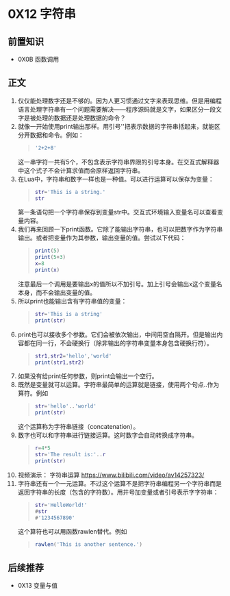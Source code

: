 # 0X12 字符串

## 前置知识

* 0X0B 函数调用

## 正文

1. 仅仅能处理数字还是不够的。因为人更习惯通过文字来表现思维。但是用编程语言处理字符串有一个问题需要解决——程序源码就是文字，如果区分一段文字是被处理的数据还是处理数据的命令？
1. 就像一开始使用print输出那样。用引号''把表示数据的字符串括起来，就能区分开数据和命令。例如：
    >```lua
    >'2+2+8'
    >```
    这一串字符一共有5个，不包含表示字符串界限的引号本身。在交互式解释器中这个式子不会计算求值而会原样返回字符串。
1. 在Lua中，字符串和数字一样也是一种值。可以进行运算可以保存为变量：
    >```lua
    >str='This is a string.'
    >str
    >```
    第一条语句把一个字符串保存到变量str中。交互式环境输入变量名可以查看变量内容。
1. 我们再来回顾一下print函数。它除了能输出字符串，也可以把数字作为字符串输出。或者把变量作为其参数，输出变量的值。尝试以下代码：
    >```lua
    >print(5)
    >print(5+3)
    >x=8
    >print(x)
    >```
    注意最后一个调用是要输出x的值所以不加引号。加上引号会输出x这个变量名本身，而不会输出变量的值。
1. 所以print也能输出含有字符串值的变量：
    >```lua
    >str='This is a string'
    >print(str)
    >```
1. print也可以接收多个参数。它们会被依次输出，中间用空白隔开。但是输出内容都在同一行，不会硬换行（除非输出的字符串变量本身包含硬换行符）。
    >```lua
    >str1,str2='hello','world'
    >print(str1,str2)
    >```
1. 如果没有给print任何参数，则print会输出一个空行。
1. 既然是变量就可以运算。字符串最简单的运算就是链接，使用两个句点..作为算符。例如
    >```lua
    >str='hello'..'world'
    >print(str)
    >```
    这个运算称为字符串链接（concatenation）。
1. 数字也可以和字符串进行链接运算。这时数字会自动转换成字符串。
    >```lua
    >r=4*5
    >str='The result is:'..r
    >print(str)
    >```
1. 视频演示： 字符串运算 <https://www.bilibili.com/video/av14257323/>
1. 字符串还有一个一元运算。不过这个运算不是把字符串编程另一个字符串而是返回字符串的长度（包含的字符数）。用井号加变量或者引号表示字字符串：
    >```lua
    >str='HelloWorld!'
    >#str
    >#'1234567890'
    >```
    这个算符也可以用函数rawlen替代。例如
    >```lua
    >rawlen('This is another sentence.')
    >```

## 后续推荐

* 0X13 变量与值
